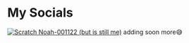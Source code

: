 # My Socials
[![Scratch](https://scratch.mit.edu/favicon.ico) Noah-001122 (but is still me)](https://scratch.mit.edu/users/Noah-001122/)
adding soon more😅

